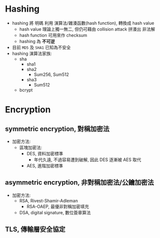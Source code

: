 # Hashing

- hashing 將 明碼 利用 演算法/雜湊函數(hash function), 轉換成 hash value
  - hash value 理論上獨一無二, 但仍可藉由 collision attack 拼湊出 非法解
  - hash function 可用來作 checksum
  - hashing 為 **不可逆**
- 目前 `MD5` 及 `SHA1` 已知為不安全
- hashing 演算法家族:
  - sha
    - sha1
    - sha2
      - Sum256, Sum512
    - sha3
      - Sum512
  - bcrypt

# Encryption

## symmetric encryption, 對稱加密法

- 加密方法:
  - 區塊加密法:
    - DES, 資料加密標準
      - 年代久遠, 不過容易遭到破解, 因此 DES 逐漸被 AES 取代
    - AES, 進階加密標準

## asymmetric encryption, 非對稱加密法/公鑰加密法

- 加密方法:
  - RSA, Rivest-Shamir-Adleman
    - RSA-OAEP, 最優非對稱加密填充
  - DSA, digital signature, 數位簽章算法

## TLS, 傳輸層安全協定
